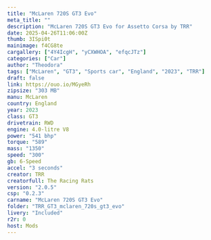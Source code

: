 ```yaml
---
title: "McLaren 720S GT3 Evo"
meta_title: ""
description: "McLaren 720S GT3 Evo for Assetto Corsa by TRR"
date: 2025-04-26T11:06:00Z
thumb: 3ISpi0t
mainimage: f4CG8te
cargallery: ["4Y4IcgH", "yCXWHOA", "efqcJTz"]
categories: ["Car"]
author: "Theodora"
tags: ["McLaren", "GT3", "Sports car", "England", "2023", "TRR"]
draft: false
link: https://ouo.io/MGyeRh
zipsize: "303 MB"
manu: McLaren
country: England
year: 2023
class: GT3
drivetrain: RWD
engine: 4.0-litre V8
power: "541 bhp"
torque: "589"
mass: "1350"
speed: "300"
gb: 6-Speed
accel: "3 seconds"
creator: TRR
creatorfull: The Racing Rats
version: "2.0.5"
csp: "0.2.3"
carname: "McLaren 720S GT3 Evo"
folder: "TRR_GT3_mclaren_720s_gt3_evo"
livery: "Included"
r2r: 0
host: Mods
---
```


